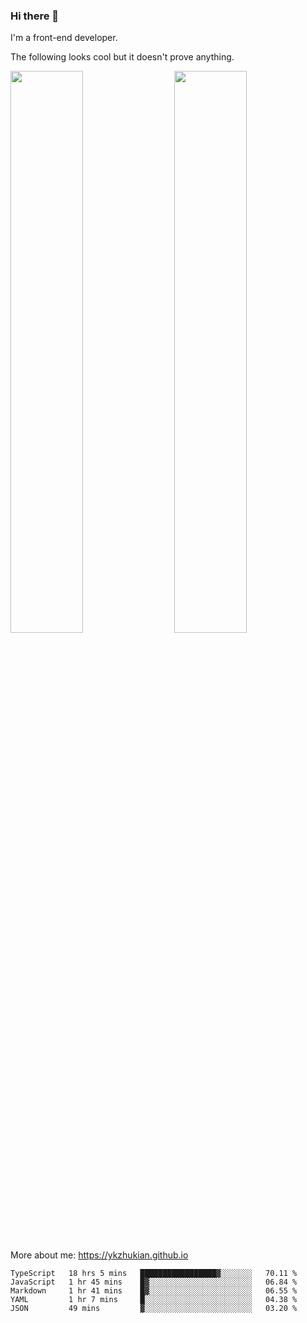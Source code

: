 ### Hi there 👋

I'm a front-end developer.

The following looks cool but it doesn't prove anything.

[<img align="right" width="48%" src="https://github-readme-stats.vercel.app/api?username=ykzhukian&show_icons=true&theme=dracula">](https://github.com/anuraghazra/github-readme-stats)

[<img width="48%" src="https://github-readme-stats.vercel.app/api/top-langs/?username=ykzhukian&layout=compact&theme=dracula">](https://github.com/anuraghazra/github-readme-stats)

More about me: 
https://ykzhukian.github.io

<!--START_SECTION:waka-->
```text
TypeScript   18 hrs 5 mins   █████████████████▓░░░░░░░   70.11 % 
JavaScript   1 hr 45 mins    █▓░░░░░░░░░░░░░░░░░░░░░░░   06.84 % 
Markdown     1 hr 41 mins    █▓░░░░░░░░░░░░░░░░░░░░░░░   06.55 % 
YAML         1 hr 7 mins     █░░░░░░░░░░░░░░░░░░░░░░░░   04.38 % 
JSON         49 mins         ▓░░░░░░░░░░░░░░░░░░░░░░░░   03.20 % 
```
<!--END_SECTION:waka-->
